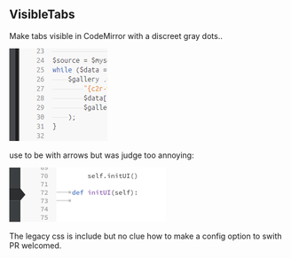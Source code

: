 ## VisibleTabs

Make tabs visible in CodeMirror with a discreet gray dots..

![screenshot](screenshot.png)

use to be with arrows but was judge too annoying: 

![screenshot](screenshot_legacy.png)

The legacy css is include but no clue how to make a config option to swith
PR welcomed. 


